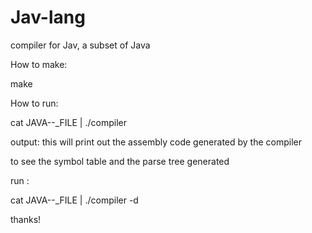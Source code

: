 Jav-lang
========

compiler for Jav, a subset of Java

How to make:

make


How to run:

cat JAVA--_FILE | ./compiler

output:
this will print out the assembly code generated by the compiler

to see the symbol table and the parse tree generated

run :

cat JAVA--_FILE | ./compiler -d


thanks! 

